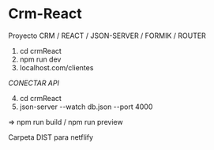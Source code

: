 # Crm-React

Proyecto CRM / REACT / JSON-SERVER / FORMIK / ROUTER 

1) cd crmReact
2) npm run dev
3) localhost.com/clientes

*CONECTAR API* 

4) cd crmReact 
5) json-server --watch db.json --port 4000


=>  npm run build / npm run preview

Carpeta DIST para netflify 
